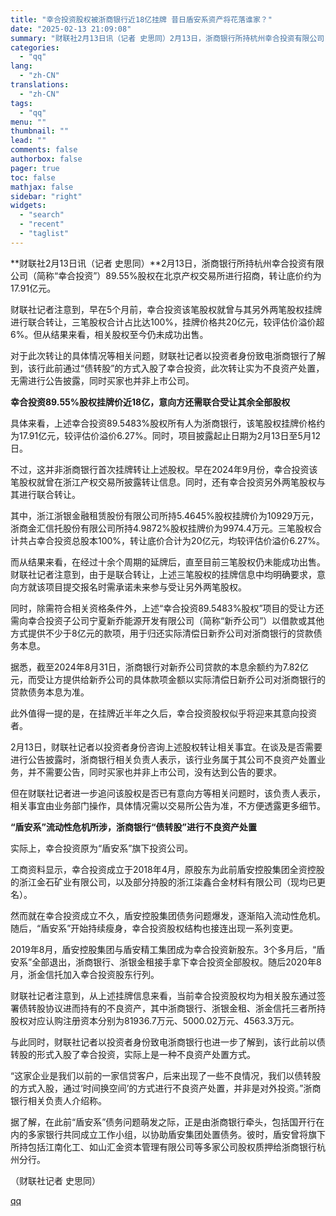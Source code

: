 ```yaml
---
title: "幸合投资股权被浙商银行近18亿挂牌 昔日盾安系资产将花落谁家？"
date: "2025-02-13 21:09:08"
summary: "财联社2月13日讯（记者 史思同）2月13日，浙商银行所持杭州幸合投资有限公司（简称“幸合投资”）8..."
categories:
  - "qq"
lang:
  - "zh-CN"
translations:
  - "zh-CN"
tags:
  - "qq"
menu: ""
thumbnail: ""
lead: ""
comments: false
authorbox: false
pager: true
toc: false
mathjax: false
sidebar: "right"
widgets:
  - "search"
  - "recent"
  - "taglist"
---
```


**财联社2月13日讯（记者 史思同）**2月13日，浙商银行所持杭州幸合投资有限公司（简称“幸合投资”）89.55%股权在北京产权交易所进行招商，转让底价约为17.91亿元。

财联社记者注意到，早在5个月前，幸合投资该笔股权就曾与其另外两笔股权挂牌进行联合转让，三笔股权合计占比达100%，挂牌价格共20亿元，较评估价溢价超6%。但从结果来看，相关股权至今仍未成功出售。

对于此次转让的具体情况等相关问题，财联社记者以投资者身份致电浙商银行了解到，该行此前通过“债转股”的方式入股了幸合投资，此次转让实为不良资产处置，无需进行公告披露，同时买家也并非上市公司。

**幸合投资89.55%股权挂牌价近18亿，意向方还需联合受让其余全部股权**

具体来看，上述幸合投资89.5483%股权所有人为浙商银行，该笔股权挂牌价格约为17.91亿元，较评估价溢价6.27%。同时，项目披露起止日期为2月13日至5月12日。

不过，这并非浙商银行首次挂牌转让上述股权。早在2024年9月份，幸合投资该笔股权就曾在浙江产权交易所披露转让信息。同时，还有幸合投资另外两笔股权与其进行联合转让。

其中，浙江浙银金融租赁股份有限公司所持5.4645%股权挂牌价为10929万元，浙商金汇信托股份有限公司所持4.9872%股权挂牌价为9974.4万元。三笔股权合计共占幸合投资总股本100%，转让底价合计为20亿元，均较评估价溢价6.27%。

而从结果来看，在经过十余个周期的延牌后，直至目前三笔股权仍未能成功出售。财联社记者注意到，由于是联合转让，上述三笔股权的挂牌信息中均明确要求，意向方就该项目提交报名时需承诺未来参与受让另外两笔股权。

同时，除需符合相关资格条件外，上述“幸合投资89.5483%股权”项目的受让方还需向幸合投资子公司宁夏新乔能源开发有限公司（简称“新乔公司”）以借款或其他方式提供不少于8亿元的款项，用于归还实际清偿日新乔公司对浙商银行的贷款债务本息。

据悉，截至2024年8月31日，浙商银行对新乔公司贷款的本息余额约为7.82亿元，而受让方提供给新乔公司的具体款项金额以实际清偿日新乔公司对浙商银行的贷款债务本息为准。

此外值得一提的是，在挂牌近半年之久后，幸合投资股权似乎将迎来其意向投资者。

2月13日，财联社记者以投资者身份咨询上述股权转让相关事宜。在谈及是否需要进行公告披露时，浙商银行相关负责人表示，该行业务属于其公司不良资产处置业务，并不需要公告，同时买家也并非上市公司，没有达到公告的要求。

但在财联社记者进一步追问该股权是否已有意向方等相关问题时，该负责人表示，相关事宜由业务部门操作，具体情况需以交易所公告为准，不方便透露更多细节。

**“盾安系”流动性危机所涉，浙商银行“债转股”进行不良资产处置**

实际上，幸合投资原为“盾安系”旗下投资公司。

工商资料显示，幸合投资成立于2018年4月，原股东为此前盾安控股集团全资控股的浙江金石矿业有限公司，以及部分持股的浙江柒鑫合金材料有限公司（现均已更名）。

然而就在幸合投资成立不久，盾安控股集团债务问题爆发，逐渐陷入流动性危机。随后，“盾安系”开始持续瘦身，幸合投资股权结构也接连出现一系列变更。

2019年8月，盾安控股集团与盾安精工集团成为幸合投资新股东。3个多月后，“盾安系”全部退出，浙商银行、浙银金租接手拿下幸合投资全部股权。随后2020年8月，浙金信托加入幸合投资股东行列。

财联社记者注意到，从上述挂牌信息来看，当前幸合投资股权均为相关股东通过签署债转股协议进而持有的不良资产，其中浙商银行、浙银金租、浙金信托三者所持股权对应认购注册资本分别为81936.7万元、5000.02万元、4563.3万元。

与此同时，财联社记者以投资者身份致电浙商银行也进一步了解到，该行此前以债转股的形式入股了幸合投资，实际上是一种不良资产处置方式。

“这家企业是我们以前的一家信贷客户，后来出现了一些不良情况，我们以债转股的方式入股，通过‘时间换空间’的方式进行不良资产处置，并非是对外投资。”浙商银行相关负责人介绍称。

据了解，在此前“盾安系”债务问题萌发之际，正是由浙商银行牵头，包括国开行在内的多家银行共同成立工作小组，以协助盾安集团处置债务。彼时，盾安曾将旗下所持包括江南化工、如山汇金资本管理有限公司等多家公司股权质押给浙商银行杭州分行。

（财联社记者 史思同）

[qq](https://new.qq.com/rain/a/20250213A08N5Q00)
